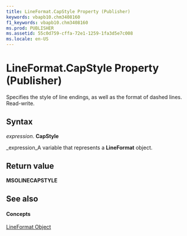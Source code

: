 ```yaml
---
title: LineFormat.CapStyle Property (Publisher)
keywords: vbapb10.chm3408160
f1_keywords: vbapb10.chm3408160
ms.prod: PUBLISHER
ms.assetid: 55c0d759-cffa-72e1-1259-1fa3d5e7c008
ms.locale: en-US
---
```



# LineFormat.CapStyle Property (Publisher)

Specifies the style of line endings, as well as the format of dashed lines. Read-write.


## Syntax

 _expression_. **CapStyle**

 _expression_A variable that represents a  **LineFormat** object.


## Return value

 **MSOLINECAPSTYLE**


## See also


#### Concepts


 [LineFormat Object](lineformat-object-publisher.md)

